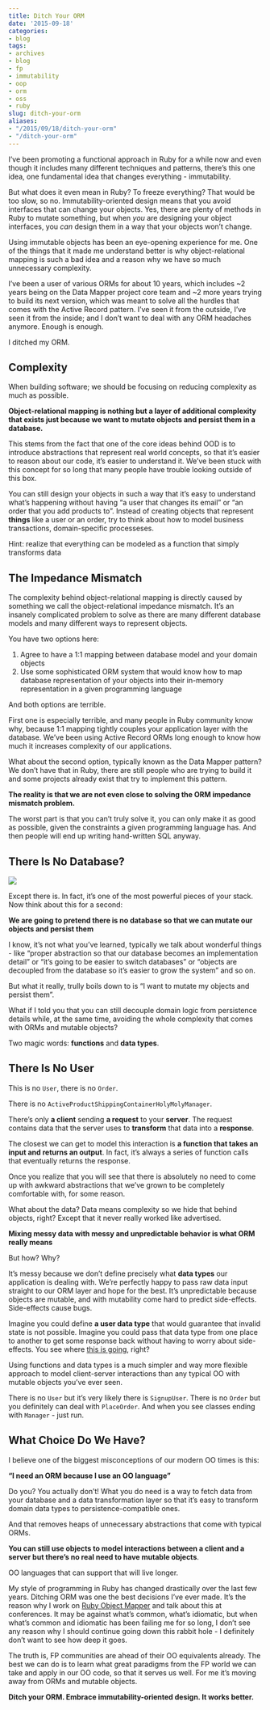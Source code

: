 ```yaml
---
title: Ditch Your ORM
date: '2015-09-18'
categories:
- blog
tags:
- archives
- blog
- fp
- immutability
- oop
- orm
- oss
- ruby
slug: ditch-your-orm
aliases:
- "/2015/09/18/ditch-your-orm"
- "/ditch-your-orm"
---
```


I’ve been promoting a functional approach in Ruby for a while now and even though it includes many different techniques and patterns, there’s this one idea, one fundamental idea that changes everything - immutability.

But what does it even mean in Ruby? To freeze everything? That would be too slow, so no. Immutability-oriented design means that you avoid interfaces that can change your objects. Yes, there are plenty of methods in Ruby to mutate something, but when _you_ are designing your object interfaces, you _can_ design them in a way that your objects won’t change.

Using immutable objects has been an eye-opening experience for me. One of the things that it made me understand better is why object-relational mapping is such a bad idea and a reason why we have so much unnecessary complexity.

I’ve been a user of various ORMs for about 10 years, which includes ~2 years being on the Data Mapper project core team and ~2 more years trying to build its next version, which was meant to solve all the hurdles that comes with the Active Record pattern. I’ve seen it from the outside, I’ve seen it from the inside; and I don’t want to deal with any ORM headaches anymore. Enough is enough.

I ditched my ORM.

## Complexity

When building software; we should be focusing on reducing complexity as much as possible.

**Object-relational mapping is nothing but a layer of additional complexity that exists just because we want to mutate objects and persist them in a database.**

This stems from the fact that one of the core ideas behind OOD is to introduce abstractions that represent real world concepts, so that it’s easier to reason about our code, it’s easier to understand it. We’ve been stuck with this concept for so long that many people have trouble looking outside of this box.

You can still design your objects in such a way that it’s easy to understand what’s happening without having “a user that changes its email” or “an order that you add products to”. Instead of creating objects that represent **things** like a user or an order, try to think about how to model business transactions, domain-specific processeses.

Hint: realize that everything can be modeled as a function that simply transforms data

## The Impedance Mismatch

The complexity behind object-relational mapping is directly caused by something we call the object-relational impedance mismatch. It’s an insanely complicated problem to solve as there are many different database models and many different ways to represent objects.

You have two options here:

1. Agree to have a 1:1 mapping between database model and your domain objects
2. Use some sophisticated ORM system that would know how to map database representation of your objects into their in-memory representation in a given programming language

And both options are terrible.

First one is especially terrible, and many people in Ruby community know why, because 1:1 mapping tightly couples your application layer with the database. We’ve been using Active Record ORMs long enough to know how much it increases complexity of our applications.

What about the second option, typically known as the Data Mapper pattern? We don’t have that in Ruby, there are still people who are trying to build it and some projects already exist that try to implement this pattern.

**The reality is that we are not even close to solving the ORM impedance mismatch problem.**

The worst part is that you can’t truly solve it, you can only make it as good as possible, given the constraints a given programming language has. And then people will end up writing hand-written SQL anyway.

## There Is No Database?

![](/assets/images/photo_movieMatrix-quoteSpoon.jpeg)

Except there is. In fact, it’s one of the most powerful pieces of your stack. Now think about this for a second:

**We are going to pretend there is no database so that we can mutate our objects and persist them**

I know, it’s not what you’ve learned, typically we talk about wonderful things - like “proper abstraction so that our database becomes an implementation detail” or “it’s going to be easier to switch databases” or “objects are decoupled from the database so it’s easier to grow the system” and so on.

But what it really, trully boils down to is “I want to mutate my objects and persist them”.

What if I told you that you can still decouple domain logic from persistence details while, at the same time, avoiding the whole complexity that comes with ORMs and mutable objects?

Two magic words: **functions** and **data types**.

## There Is No User

This is no `User`, there is no `Order`.

There is no `ActiveProductShippingContainerHolyMolyManager`.

There’s only **a client** sending **a request** to your **server**. The request contains data that the server uses to **transform** that data into a **response**.

The closest we can get to model this interaction is **a function that takes an input and returns an output**. In fact, it’s always a series of function calls that eventually returns the response.

Once you realize that you will see that there is absolutely no need to come up with awkward abstractions that we’ve grown to be completely comfortable with, for some reason.

What about the data? Data means complexity so we hide that behind objects, right? Except that it never really worked like advertised.

**Mixing messy data with messy and unpredictable behavior is what ORM really means**

But how? Why?

It’s messy because we don’t define precisely what **data types** our application is dealing with. We’re perfectly happy to pass raw data input straight to our ORM layer and hope for the best. It’s unpredictable because objects are mutable, and with mutability come hard to predict side-effects. Side-effects cause bugs.

Imagine you could define **a user data type** that would guarantee that invalid state is not possible. Imagine you could pass that data type from one place to another to get some response back without having to worry about side-effects. You see where [this is going](https://en.wikibooks.org/wiki/Haskell/Type_basics), right?

Using functions and data types is a much simpler and way more flexible approach to model client-server interactions than any typical OO with mutable objects you’ve ever seen.

There is no `User` but it’s very likely there is `SignupUser`. There is no `Order` but you definitely can deal with `PlaceOrder`. And when you see classes ending with `Manager` - just run.

## What Choice Do We Have?

I believe one of the biggest misconceptions of our modern OO times is this:

**“I need an ORM because I use an OO language”**

Do you? You actually don’t! What you do need is a way to fetch data from your database and a data transformation layer so that it’s easy to transform domain data types to persistence-compatible ones.

And that removes heaps of unnecessary abstractions that come with typical ORMs.

**You can still use objects to model interactions between a client and a server but there’s no real need to have mutable objects**.

OO languages that can support that will live longer.

My style of programming in Ruby has changed drastically over the last few years. Ditching ORM was one the best decisions I’ve ever made. It’s the reason why I work on [Ruby Object Mapper](http://rom-rb.org) and talk about this at conferences. It may be against what’s common, what’s idiomatic, but when what’s common and idiomatic has been failing me for so long, I don’t see any reason why I should continue going down this rabbit hole - I definitely don’t want to see how deep it goes.

The truth is, FP communities are ahead of their OO equivalents already. The best we can do is to learn what great paradigms from the FP world we can take and apply in our OO code, so that it serves us well. For me it’s moving away from ORMs and mutable objects.

**Ditch your ORM. Embrace immutability-oriented design. It works better.**
